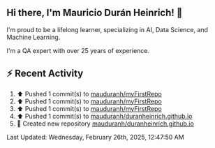 ## Hi there, I'm Mauricio Durán Heinrich! 👋

I'm proud to be a lifelong learner, specializing in AI, Data Science, and Machine Learning.

I'm a QA expert with over 25 years of experience.

## :zap: Recent Activity
<!--RECENT_ACTIVITY:start-->
1. ⬆️ Pushed 1 commit(s) to [mauduranh/myFirstRepo](https://github.com/mauduranh/myFirstRepo)<br>
2. ⬆️ Pushed 1 commit(s) to [mauduranh/myFirstRepo](https://github.com/mauduranh/myFirstRepo)<br>
3. ⬆️ Pushed 1 commit(s) to [mauduranh/myFirstRepo](https://github.com/mauduranh/myFirstRepo)<br>
4. ⬆️ Pushed 1 commit(s) to [mauduranh/duranheinrich.github.io](https://github.com/mauduranh/duranheinrich.github.io)<br>
5. 📔 Created new repository [mauduranh/duranheinrich.github.io](https://github.com/mauduranh/duranheinrich.github.io)<br>
<!--RECENT_ACTIVITY:end-->

<!--RECENT_ACTIVITY:last_update-->
Last Updated: Wednesday, February 26th, 2025, 12:47:50 AM
<!--RECENT_ACTIVITY:last_update_end-->
